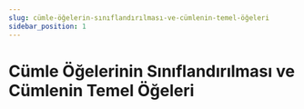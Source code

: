 ```yaml
---
slug: cümle-öğelerin-sınıflandırılması-ve-cümlenin-temel-öğeleri
sidebar_position: 1
---
```

# Cümle Öğelerinin Sınıflandırılması ve Cümlenin Temel Öğeleri